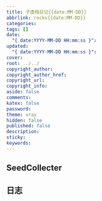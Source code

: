 ```yaml
---
title: 子虚栈日记{{date:MM-DD}}
abbrlink: rocks{{date:MM-DD}}
categories: 
tags: []
date:
  "{ date:YYYY-MM-DD HH:mm:ss }": 
updated:
  "{ date:YYYY-MM-DD HH:mm:ss }": 
cover: 
root: ../../
copyright_author: 
copyright_author_href: 
copyright_url: 
copyright_info: 
aside: false
comments: 
katex: false
password: 
theme: xray
hidden: false
published: false
description: 
sticky: 
keywords:
---
```

## SeedCollecter




## 日志